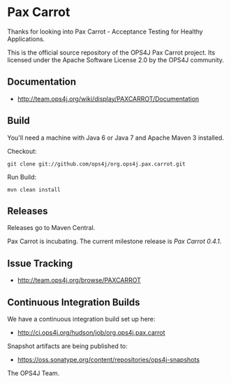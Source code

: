 Pax Carrot
==========

Thanks for looking into Pax Carrot - Acceptance Testing for Healthy Applications.

This is the official source repository of the OPS4J Pax Carrot project.
Its licensed under the Apache Software License 2.0 by the OPS4J community.

## Documentation

* <http://team.ops4j.org/wiki/display/PAXCARROT/Documentation>

## Build

You'll need a machine with Java 6 or Java 7 and Apache Maven 3 installed.

Checkout:

    git clone git://github.com/ops4j/org.ops4j.pax.carrot.git

Run Build:

    mvn clean install


## Releases

Releases go to Maven Central.

Pax Carrot is incubating. The current milestone release is *Pax Carrot 0.4.1*.

## Issue Tracking

* <http://team.ops4j.org/browse/PAXCARROT>

## Continuous Integration Builds

We have a continuous integration build set up here:

* <http://ci.ops4j.org/hudson/job/org.ops4j.pax.carrot>

Snapshot artifacts are being published to:

* <https://oss.sonatype.org/content/repositories/ops4j-snapshots>


The OPS4J Team.

